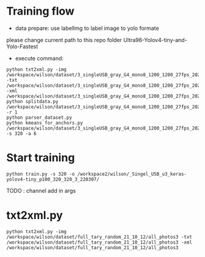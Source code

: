 # Training flow
- data prepare: use labelImg to label image to yolo formate

please change current path to this repo folder Ultra96-Yolov4-tiny-and-Yolo-Fastest

- execute command:
```
python txt2xml.py -img /workspace/wilson/dataset/3_singleUSB_gray_G4_mono8_1200_1200_27fps_20220302/all_photos -txt /workspace/wilson/dataset/3_singleUSB_gray_G4_mono8_1200_1200_27fps_20220302/all_photos -xml /workspace/wilson/dataset/3_singleUSB_gray_G4_mono8_1200_1200_27fps_20220302/all_photos
python splitdata.py /workspace/wilson/dataset/3_singleUSB_gray_G4_mono8_1200_1200_27fps_20220302/all_photos -r 1
python parser_dataset.py
python kmeans_for_anchors.py /workspace/wilson/dataset/3_singleUSB_gray_G4_mono8_1200_1200_27fps_20220302/all_photos -s 320 -a 6
```
# Start training
```
python train.py -s 320 -o /workspace2/wilson/_Singel_USB_u3_keras-yolov4-tiny_p100_320_320_3_220307/
```
TODO : channel add in args

# txt2xml.py
```
python txt2xml.py -img /workspace/wilson/dataset/full_tary_random_21_10_12/all_photos3 -txt /workspace/wilson/dataset/full_tary_random_21_10_12/all_photos3 -xml /workspace/wilson/dataset/full_tary_random_21_10_12/all_photos3
```
